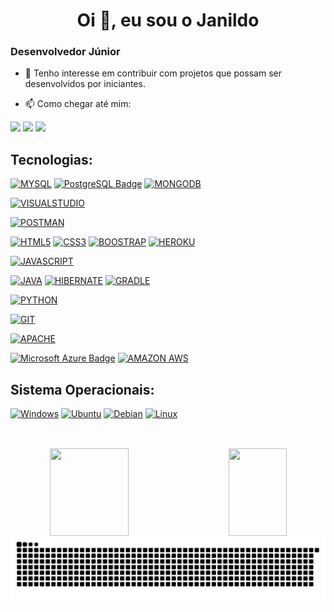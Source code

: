 <h1 align="center">Oi 👋, eu sou o Janildo <a href="https://github.com/janildo1"></a></h1>

### Desenvolvedor Júnior  

- 🌱 Tenho interesse em contribuir com projetos que possam ser desenvolvidos por iniciantes.

- 📫 Como chegar até mim:
<div>
<a href = "https://www.linkedin.com/in/janildo/"><img src="https://img.shields.io/badge/-LinkedIn-%230077B5?style=for-the-badge&logo=linkedin&logoColor=white" target="_blank"></a>
<a href="https://t.me/janildo1" target="_blank"><img src="https://img.shields.io/badge/Telegram-2CA5E0?style=for-the-badge&logo=telegram&logoColor=white" target="_blank"></a>
<a href="mailto:janildo@outlook.com" target="_blank"><img src="https://img.shields.io/badge/Microsoft_Outlook-0078D4?style=for-the-badge&logo=microsoft-outlook&logoColor=white" target="_blank"></a>   
</div>

## Tecnologias:

[![MYSQL](https://img.shields.io/badge/MySQL-005C84?style=for-the-badge&logo=mysql&logoColor=white)](https://github.com/janildo1)
[![PostgreSQL Badge](https://img.shields.io/badge/PostgreSQL-4169E1?logo=postgresql&logoColor=fff&style=for-the-badge)](https://github.com/janildo1)
[![MONGODB](https://img.shields.io/badge/MongoDB-4EA94B?style=for-the-badge&logo=mongodb&logoColor=white)](https://github.com/janildo1)

[![VISUALSTUDIO](https://img.shields.io/badge/Visual_Studio-5C2D91?style=for-the-badge&logo=visual%20studio&logoColor=white)](https://github.com/janildo1)

[![POSTMAN](https://img.shields.io/badge/Postman-FF6C37?style=for-the-badge&logo=Postman&logoColor=white)](https://github.com/janildo1)

[![HTML5](https://img.shields.io/badge/HTML5-E34F26?style=for-the-badge&logo=html5&logoColor=white)](https://github.com/janildo1)
[![CSS3](https://img.shields.io/badge/CSS3-1572B6?style=for-the-badge&logo=css3&logoColor=white)](https://github.com/janildo1)
[![BOOSTRAP](https://img.shields.io/badge/Bootstrap-563D7C?style=for-the-badge&logo=bootstrap&logoColor=white)](https://github.com/janildo1)
[![HEROKU](https://img.shields.io/badge/Heroku-430098?style=for-the-badge&logo=heroku&logoColor=white)](https://github.com/janildo1)

[![JAVASCRIPT](https://img.shields.io/badge/JavaScript-323330?style=for-the-badge&logo=javascript&logoColor=F7DF1E)](https://github.com/janildo1)

[![JAVA](https://img.shields.io/badge/Java-ED8B00?style=for-the-badge&logo=java&logoColor=white)](https://github.com/janildo1)
[![HIBERNATE](https://img.shields.io/badge/Hibernate-59666C?style=for-the-badge&logo=Hibernate&logoColor=white)](https://github.com/janildo1)
[![GRADLE](https://img.shields.io/badge/gradle-02303A?style=for-the-badge&logo=gradle&logoColor=white)](https://github.com/janildo1)

[![PYTHON](https://img.shields.io/badge/Python-3776AB?style=for-the-badge&logo=python&logoColor=white)](https://github.com/janildo1)

[![GIT](https://img.shields.io/badge/GIT-E44C30?style=for-the-badge&logo=git&logoColor=white)](https://github.com/janildo1)

[![APACHE](https://img.shields.io/badge/Apache-D22128?style=for-the-badge&logo=Apache&logoColor=white)](https://github.com/janildo1)

[![Microsoft Azure Badge](https://img.shields.io/badge/Microsoft%20Azure-0078D4?logo=microsoftazure&logoColor=fff&style=for-the-badge)](https://github.com/janildo1)
[![AMAZON AWS](https://img.shields.io/badge/Amazon_AWS-FF9900?style=for-the-badge&logo=amazonaws&logoColor=white)](https://github.com/janildo1)

## Sistema Operacionais:

[![Windows](https://img.shields.io/badge/Windows-0078D6?style=for-the-badge&logo=windows&logoColor=white)](https://github.com/janildo1)
[![Ubuntu](https://img.shields.io/badge/Ubuntu-E95420?style=for-the-badge&logo=ubuntu&logoColor=white)](https://github.com/janildo1)
[![Debian](https://img.shields.io/badge/Debian-A81D33?style=for-the-badge&logo=debian&logoColor=white)](https://github.com/janildo1)
[![Linux](https://img.shields.io/badge/Linux-yellow?style=for-the-badge&logo=linux&logoColor=white)](https://github.com/janildo1)

##

 <div style="display: inline" align="center"><br>
 <div style="display: inline_block" >
  <a href="https://github.com/janildo1">
  <img height="140px" align="right" width="43%" margin="0" padding="5px" src="https://github-readme-stats.vercel.app/api/top-langs/?username=janildo1&layout=compact&langs_count=7&theme=gotham&locale=pt-br"/>
  </a>
</div>
  
 <div style="display: inline_block" >
  <a href="https://github.com/janildo1">
  <img height="140px" width="50%" align="left" margin="0" padding="5px" src="https://github-readme-stats.vercel.app/api?username=janildo1&show_icons=true&theme=gotham&include_all_commits=true&count_private=true&hide=issues&locale=pt-br"/> 
  </a>
</div>  
</div> 
<br />

<div>
<a href="https://github.com/janildo1">

<div>

 ![Snake animation](https://github.com/blmarquess/blmarquess/blob/output/github-contribution-grid-snake.svg)
 

</div>

</a>
</div>
	
##

